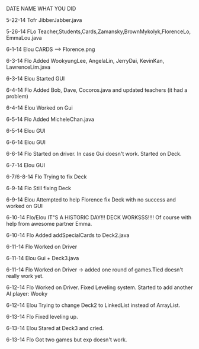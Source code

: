 DATE		NAME		WHAT YOU DID

5-22-14		Tofr		JibberJabber.java

5-26-14		FLo			Teacher,Students,Cards,Zamansky,BrownMykolyk,FlorenceLo, EmmaLou.java 

6-1-14		Elou		CARDS --> Florence.png

6-3-14 		Flo		Added WookyungLee, AngelaLin, JerryDai, KevinKan, LawrenceLim.java

6-3-14		Elou		Started GUI

6-4-14		Flo		Added Bob, Dave, Cocoros.java and updated teachers (it had a problem)

6-4-14		Elou		Worked on Gui

6-5-14		Flo		Added MicheleChan.java

6-5-14		Elou		GUI

6-6-14		Elou		GUI

6-6-14		Flo		Started on driver. In case Gui doesn't work. Started on Deck.

6-7-14		Elou		GUI

6-7/6-8-14	Flo		Trying to fix Deck

6-9-14 		Flo		Still fixing Deck

6-9-14		Elou		Attempted to help Florence fix Deck with no success and worked on GUI

6-10-14		Flo/Elou	IT"S A HISTORIC DAY!!! DECK WORKSSS!!!! Of course with help from awesome partner Emma. 

6-10-14		Flo		Added addSpecialCards to Deck2.java

6-11-14 	Flo		Worked on Driver

6-11-14		Elou		Gui + Deck3.java

6-11-14		Flo		Worked on Driver -> added one round of games.Tied doesn't really work yet.

6-12-14		Flo		Worked on Driver. Fixed Leveling system. Started to add another AI player: Wooky

6-12-14		Elou		Trying to change Deck2 to LinkedList instead of ArrayList.

6-13-14		Flo		Fixed leveling up.

6-13-14		Elou		Stared at Deck3 and cried.

6-13-14		Flo		Got two games but exp doesn't work.